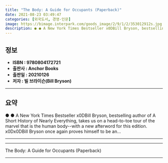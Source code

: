```yaml
---
title: "The Body: A Guide for Occupants (Paperback)"
date: 2021-08-23 03:49:47
categories: [외국도서, 경영-인문]
image: https://bimage.interpark.com/goods_image/2/9/1/2/353012912s.jpg
description: ● ● A New York Times Bestseller x0DBill Bryson, bestselling author of A Short History of Nearly Everything, takes us on a head-to-toe tour of the marvel that
---
```


## **정보**

- **ISBN : 9780804172721**
- **출판사 : Anchor Books**
- **출판일 : 20210126**
- **저자 : 빌 브라이슨(Bill Bryson)**

------



## **요약**

●  ●  A New York Times Bestseller x0DBill Bryson, bestselling author of A Short History of Nearly Everything, takes us on a head-to-toe tour of the marvel that is the human body--with a new afterword for this edition. x0Dx0DBill Bryson once again proves himself to be an... 

------



------


The Body: A Guide for Occupants (Paperback) 

------


